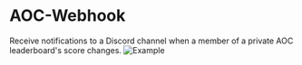 # AOC-Webhook
Receive notifications to a Discord channel when a member of a private AOC leaderboard's score changes.
![Example](https://i.imgur.com/LylLyaC.png)